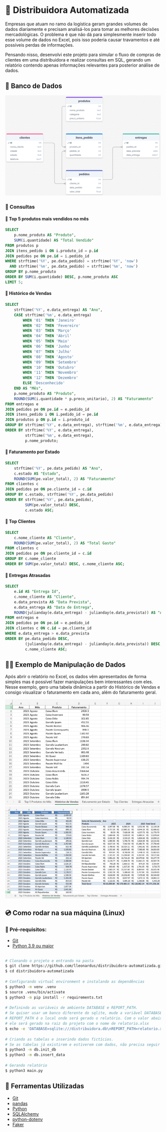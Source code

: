 # 🚚 Distribuidora Automatizada

Empresas que atuam no ramo da logística geram grandes volumes de dados diariamente
e precisam analisá-los para tomar as melhores decisões mercadológicas. O problema
é que não dá para simplesmente inserir todo esse volume de dados no Excel, pois
isso poderia causar travamentos e até possíveis perdas de informações.

Pensando nisso, desenvolvi este projeto para simular o fluxo de compras de clientes
em uma distribuidora e realizar consultas em SQL, gerando um relatório contendo
apenas informações relevantes para posterior análise de dados.

## 💾 Banco de Dados

![Modelo Entidade Relacionamento para o Banco](./docs/images/database.png)

### 📒 Consultas

#### 🔎 Top 5 produtos mais vendidos no mês

```sql
SELECT
    p.nome_produto AS "Produto",
    SUM(i.quantidade) AS "Total Vendido"
FROM produtos p
JOIN itens_pedido i ON i.produto_id = p.id
JOIN pedidos pe ON pe.id = i.pedido_id
WHERE strftime('%Y', pe.data_pedido) = strftime('%Y', 'now')
  AND strftime('%m', pe.data_pedido) = strftime('%m', 'now')
GROUP BY p.nome_produto
ORDER BY SUM(i.quantidade) DESC, p.nome_produto ASC
LIMIT 5;
```

#### 🔎 Histórico de Vendas

```sql
SELECT
    strftime('%Y', e.data_entrega) AS "Ano",
    CASE strftime('%m', e.data_entrega)
        WHEN '01' THEN 'Janeiro'
        WHEN '02' THEN 'Fevereiro'
        WHEN '03' THEN 'Março'
        WHEN '04' THEN 'Abril'
        WHEN '05' THEN 'Maio'
        WHEN '06' THEN 'Junho'
        WHEN '07' THEN 'Julho'
        WHEN '08' THEN 'Agosto'
        WHEN '09' THEN 'Setembro'
        WHEN '10' THEN 'Outubro'
        WHEN '11' THEN 'Novembro'
        WHEN '12' THEN 'Dezembro'
        ELSE 'Desconhecido'
    END AS "Mês",
    p.nome_produto AS "Produto",
    ROUND(SUM(i.quantidade * p.preco_unitario), 2) AS "Faturamento"
FROM entregas e
JOIN pedidos pe ON pe.id = e.pedido_id
JOIN itens_pedido i ON i.pedido_id = pe.id
JOIN produtos p ON p.id = i.produto_id
GROUP BY strftime('%Y', e.data_entrega), strftime('%m', e.data_entrega), p.nome_produto
ORDER BY strftime('%Y', e.data_entrega),
         strftime('%m', e.data_entrega),
         p.nome_produto;
```

#### 🔎 Faturamento por Estado

```sql
SELECT
    strftime('%Y', pe.data_pedido) AS "Ano",
    c.estado AS "Estado",
    ROUND(SUM(pe.valor_total), 2) AS "Faturamento"
FROM clientes c
JOIN pedidos pe ON pe.cliente_id = c.id
GROUP BY c.estado, strftime('%Y', pe.data_pedido)
ORDER BY strftime('%Y', pe.data_pedido),
         SUM(pe.valor_total) DESC,
         c.estado ASC;
```

#### 🔎 Top Clientes

```sql
SELECT
    c.nome_cliente AS "Cliente",
    ROUND(SUM(pe.valor_total), 2) AS "Total Gasto"
FROM clientes c
JOIN pedidos pe ON pe.cliente_id = c.id
GROUP BY c.nome_cliente
ORDER BY SUM(pe.valor_total) DESC, c.nome_cliente ASC;
```

#### 🔎 Entregas Atrasadas

```sql
SELECT
    e.id AS "Entrega Id",
    c.nome_cliente AS "Cliente",
    e.data_prevista AS "Data Prevista",
    e.data_entrega AS "Data de Entrega",
    ROUND(julianday(e.data_entrega) - julianday(e.data_prevista)) AS "Atraso em Dias"
FROM entregas e
JOIN pedidos pe ON pe.id = e.pedido_id
JOIN clientes c ON c.id = pe.cliente_id
WHERE e.data_entrega > e.data_prevista
ORDER BY pe.data_pedido DESC,
         (julianday(e.data_entrega) - julianday(e.data_prevista)) DESC,
         c.nome_cliente ASC;
```

## 👨‍💻 Exemplo de Manipulação de Dados

Após abrir o relatório no Excel, os dados vêm apresentados de forma simples
mas é possível fazer manipulações bem interessantes com eles. Nesse exemplo,
gero uma tabela dinâmica a partir do Histórico de Vendas e consigo visualizar o
faturamento em cada ano, além do faturamento geral.

![Exemplo de Output do Relatório](./docs/images/excel-output.png)
![Tabela Dinâmica](./docs/images/pivot-table.png)

## 💿 Como rodar na sua máquina (Linux)

### 📝 Pré-requisitos:

- [Git](https://git-scm.com/downloads)
- [Python 3.9 ou maior](https://www.python.org/downloads/)

```bash

# Clonando o projeto e entrando na pasta
$ git clone https://github.com/lleonardus/distribuidora-automatizada.git
$ cd distribuidora-automatizada

# Configurando virtual environment e instalando as dependências
$ python3 -m venv .venv
$ source .venv/bin/activate
$ python3 -m pip install -r requirements.txt

# Definindo as variáveis de ambiente DATABASE e REPORT_PATH.
# Se quiser usar um banco diferente do sqlite, mude a variável DATABASE.
# REPORT_PATH é o local onde será gerado o relatório. Com o valor abaixo,
# ele será gerado na raiz do projeto com o nome de relatorio.xlsx
$ echo -e 'DATABASE=sqlite:///distribuidora.db\nREPORT_PATH=relatorio.xlsx' > .env

# Criando as tabelas e inserindo dados fictícios.
# Se as tabelas já existirem e estiverem com dados, não precisa seguir esse passo
$ python3 -m db.init_db
$ python3 -m db.insert_data

# Gerando relatório
$ python3 main.py
```

## 🧰 Ferramentas Utilizadas

- [Git](https://git-scm.com/downloads)
- [pandas](https://pandas.pydata.org/docs/getting_started/install.html)
- [Python](https://www.python.org/downloads/)
- [SQLAlchemy](https://docs.sqlalchemy.org/en/20/intro.html#installation)
- [python-dotenv](https://pypi.org/project/python-dotenv/)
- [Faker](https://pypi.org/project/Faker/)
